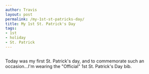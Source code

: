 ```yaml
---
author: Travis
layout: post
permalink: /my-1st-st-patricks-day/
title: My 1st St. Patrick's Day
tags:
- 1st
- holiday
- St. Patrick
---
```

<figure>
	<img src="http://silasq.com/uploads/2012/03/20120318-152739.jpg" alt="">	
	<figcaption></figcaption>
</figure>
Today was my first St. Patrick's day, and to commemorate such an occasion...I'm wearing the "Official" 1st St. Patrick's Day bib.
